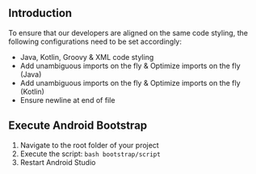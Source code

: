 ## Introduction
To ensure that our developers are aligned on the same code styling, the following configurations need to be set accordingly:

- Java, Kotlin, Groovy & XML code styling
- Add unambiguous imports on the fly & Optimize imports on the fly (Java)
- Add unambiguous imports on the fly & Optimize imports on the fly (Kotlin)
- Ensure newline at end of file

## Execute Android Bootstrap
1. Navigate to the root folder of your project
2. Execute the script: `bash bootstrap/script`
3. Restart Android Studio
